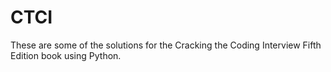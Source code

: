 # CTCI
These are some of the solutions for the Cracking the Coding Interview Fifth Edition book using Python.

